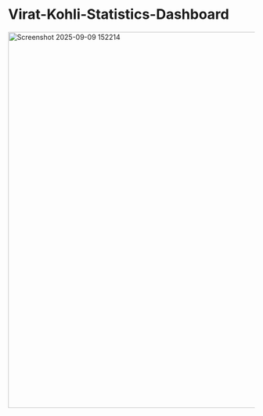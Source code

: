 # Virat-Kohli-Statistics-Dashboard

<img width="1364" height="768" alt="Screenshot 2025-09-09 152214" src="https://github.com/user-attachments/assets/619ccb1d-e3f4-491b-b4b9-11cf9a7a9c6c" />
